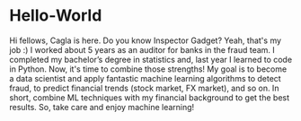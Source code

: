 # Hello-World

Hi fellows, Cagla is here.
Do you know Inspector Gadget? Yeah, that's my job :) I worked about 5 years as an auditor for banks in the fraud team. I completed my bachelor’s degree in statistics and, last year I learned to code in Python. Now, it's time to combine those strengths! My goal is to become a data scientist and apply fantastic machine learning algorithms to detect fraud, to predict financial trends (stock market, FX market), and so on. In short, combine ML techniques with my financial background to get the best results. So, take care and enjoy machine learning!
